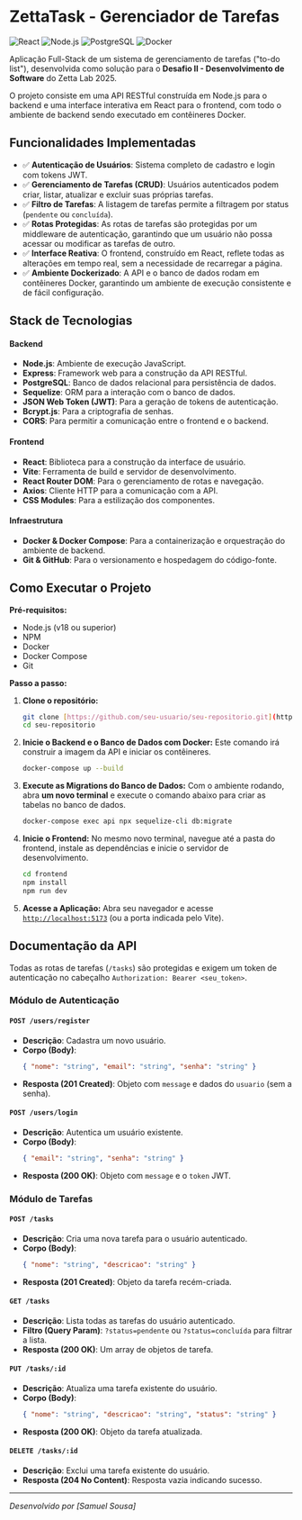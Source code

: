# ZettaTask - Gerenciador de Tarefas

![React](https://img.shields.io/badge/React-20232A?style=for-the-badge&logo=react&logoColor=61DAFB)
![Node.js](https://img.shields.io/badge/Node.js-339933?style=for-the-badge&logo=nodedotjs&logoColor=white)
![PostgreSQL](https://img.shields.io/badge/PostgreSQL-316192?style=for-the-badge&logo=postgresql&logoColor=white)
![Docker](https://img.shields.io/badge/Docker-2496ED?style=for-the-badge&logo=docker&logoColor=white)

Aplicação Full-Stack de um sistema de gerenciamento de tarefas ("to-do list"), desenvolvida como solução para o **Desafio II - Desenvolvimento de Software** do Zetta Lab 2025.

O projeto consiste em uma API RESTful construída em Node.js para o backend e uma interface interativa em React para o frontend, com todo o ambiente de backend sendo executado em contêineres Docker.

## Funcionalidades Implementadas

* ✅ **Autenticação de Usuários**: Sistema completo de cadastro e login com tokens JWT.
* ✅ **Gerenciamento de Tarefas (CRUD)**: Usuários autenticados podem criar, listar, atualizar e excluir suas próprias tarefas.
* ✅ **Filtro de Tarefas**: A listagem de tarefas permite a filtragem por status (`pendente` ou `concluída`).
* ✅ **Rotas Protegidas**: As rotas de tarefas são protegidas por um middleware de autenticação, garantindo que um usuário não possa acessar ou modificar as tarefas de outro.
* ✅ **Interface Reativa**: O frontend, construído em React, reflete todas as alterações em tempo real, sem a necessidade de recarregar a página.
* ✅ **Ambiente Dockerizado**: A API e o banco de dados rodam em contêineres Docker, garantindo um ambiente de execução consistente e de fácil configuração.

## Stack de Tecnologias

#### **Backend**
* **Node.js**: Ambiente de execução JavaScript.
* **Express**: Framework web para a construção da API RESTful.
* **PostgreSQL**: Banco de dados relacional para persistência de dados.
* **Sequelize**: ORM para a interação com o banco de dados.
* **JSON Web Token (JWT)**: Para a geração de tokens de autenticação.
* **Bcrypt.js**: Para a criptografia de senhas.
* **CORS**: Para permitir a comunicação entre o frontend e o backend.

#### **Frontend**
* **React**: Biblioteca para a construção da interface de usuário.
* **Vite**: Ferramenta de build e servidor de desenvolvimento.
* **React Router DOM**: Para o gerenciamento de rotas e navegação.
* **Axios**: Cliente HTTP para a comunicação com a API.
* **CSS Modules**: Para a estilização dos componentes.

#### **Infraestrutura**
* **Docker & Docker Compose**: Para a containerização e orquestração do ambiente de backend.
* **Git & GitHub**: Para o versionamento e hospedagem do código-fonte.

## Como Executar o Projeto

**Pré-requisitos:**
* Node.js (v18 ou superior)
* NPM
* Docker
* Docker Compose
* Git

**Passo a passo:**

1.  **Clone o repositório:**
    ```bash
    git clone [https://github.com/seu-usuario/seu-repositorio.git](https://github.com/seu-usuario/seu-repositorio.git)
    cd seu-repositorio
    ```

2.  **Inicie o Backend e o Banco de Dados com Docker:**
    Este comando irá construir a imagem da API e iniciar os contêineres.
    ```bash
    docker-compose up --build
    ```

3.  **Execute as Migrations do Banco de Dados:**
    Com o ambiente rodando, abra **um novo terminal** e execute o comando abaixo para criar as tabelas no banco de dados.
    ```bash
    docker-compose exec api npx sequelize-cli db:migrate
    ```

4.  **Inicie o Frontend:**
    No mesmo novo terminal, navegue até a pasta do frontend, instale as dependências e inicie o servidor de desenvolvimento.
    ```bash
    cd frontend
    npm install
    npm run dev
    ```

5.  **Acesse a Aplicação:**
    Abra seu navegador e acesse [`http://localhost:5173`](http://localhost:5173) (ou a porta indicada pelo Vite).

## Documentação da API

Todas as rotas de tarefas (`/tasks`) são protegidas e exigem um token de autenticação no cabeçalho `Authorization: Bearer <seu_token>`.

### Módulo de Autenticação

#### `POST /users/register`
* **Descrição**: Cadastra um novo usuário.
* **Corpo (Body)**:
    ```json
    { "nome": "string", "email": "string", "senha": "string" }
    ```
* **Resposta (201 Created)**: Objeto com `message` e dados do `usuario` (sem a senha).

#### `POST /users/login`
* **Descrição**: Autentica um usuário existente.
* **Corpo (Body)**:
    ```json
    { "email": "string", "senha": "string" }
    ```
* **Resposta (200 OK)**: Objeto com `message` e o `token` JWT.

### Módulo de Tarefas

#### `POST /tasks`
* **Descrição**: Cria uma nova tarefa para o usuário autenticado.
* **Corpo (Body)**:
    ```json
    { "nome": "string", "descricao": "string" }
    ```
* **Resposta (201 Created)**: Objeto da tarefa recém-criada.

#### `GET /tasks`
* **Descrição**: Lista todas as tarefas do usuário autenticado.
* **Filtro (Query Param)**: `?status=pendente` ou `?status=concluída` para filtrar a lista.
* **Resposta (200 OK)**: Um array de objetos de tarefa.

#### `PUT /tasks/:id`
* **Descrição**: Atualiza uma tarefa existente do usuário.
* **Corpo (Body)**:
    ```json
    { "nome": "string", "descricao": "string", "status": "string" }
    ```
* **Resposta (200 OK)**: Objeto da tarefa atualizada.

#### `DELETE /tasks/:id`
* **Descrição**: Exclui uma tarefa existente do usuário.
* **Resposta (204 No Content)**: Resposta vazia indicando sucesso.

---
*Desenvolvido por [Samuel Sousa]*
